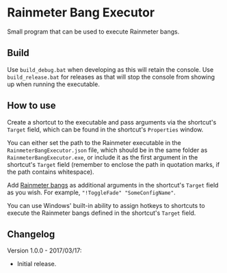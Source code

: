 # Rainmeter Bang Executor
Small program that can be used to execute Rainmeter bangs.

## Build
Use `build_debug.bat` when developing as this will retain the console. Use `build_release.bat` for releases as that will stop the console from showing up when running the executable.

## How to use
Create a shortcut to the executable and pass arguments via the shortcut's `Target` field, which can be found in the shortcut's `Properties` window.

You can either set the path to the Rainmeter executable in the `RainmeterBangExecutor.json` file, which should be in the same folder as `RainmeterBangExecutor.exe`, or include it as the first argument in the shortcut's `Target` field (remember to enclose the path in quotation marks, if the path contains whitespace).

Add [Rainmeter bangs](https://docs.rainmeter.net/manual/bangs/) as additional arguments in the shortcut's `Target` field as you wish. For example, `"!ToggleFade" "SomeConfigName"`.

You can use Windows' built-in ability to assign hotkeys to shortcuts to execute the Rainmeter bangs defined in the shortcut's `Target` field.

## Changelog
Version 1.0.0 - 2017/03/17:
- Initial release.